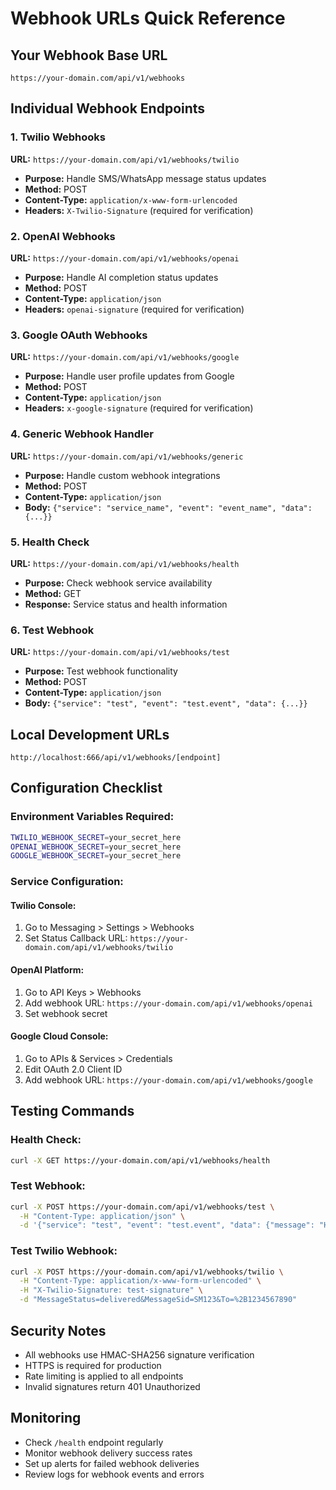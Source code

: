 # Webhook URLs Quick Reference

## Your Webhook Base URL
```
https://your-domain.com/api/v1/webhooks
```

## Individual Webhook Endpoints

### 1. Twilio Webhooks
**URL:** `https://your-domain.com/api/v1/webhooks/twilio`
- **Purpose:** Handle SMS/WhatsApp message status updates
- **Method:** POST
- **Content-Type:** `application/x-www-form-urlencoded`
- **Headers:** `X-Twilio-Signature` (required for verification)

### 2. OpenAI Webhooks
**URL:** `https://your-domain.com/api/v1/webhooks/openai`
- **Purpose:** Handle AI completion status updates
- **Method:** POST
- **Content-Type:** `application/json`
- **Headers:** `openai-signature` (required for verification)

### 3. Google OAuth Webhooks
**URL:** `https://your-domain.com/api/v1/webhooks/google`
- **Purpose:** Handle user profile updates from Google
- **Method:** POST
- **Content-Type:** `application/json`
- **Headers:** `x-google-signature` (required for verification)

### 4. Generic Webhook Handler
**URL:** `https://your-domain.com/api/v1/webhooks/generic`
- **Purpose:** Handle custom webhook integrations
- **Method:** POST
- **Content-Type:** `application/json`
- **Body:** `{"service": "service_name", "event": "event_name", "data": {...}}`

### 5. Health Check
**URL:** `https://your-domain.com/api/v1/webhooks/health`
- **Purpose:** Check webhook service availability
- **Method:** GET
- **Response:** Service status and health information

### 6. Test Webhook
**URL:** `https://your-domain.com/api/v1/webhooks/test`
- **Purpose:** Test webhook functionality
- **Method:** POST
- **Content-Type:** `application/json`
- **Body:** `{"service": "test", "event": "test.event", "data": {...}}`

## Local Development URLs
```
http://localhost:666/api/v1/webhooks/[endpoint]
```

## Configuration Checklist

### Environment Variables Required:
```bash
TWILIO_WEBHOOK_SECRET=your_secret_here
OPENAI_WEBHOOK_SECRET=your_secret_here
GOOGLE_WEBHOOK_SECRET=your_secret_here
```

### Service Configuration:

#### Twilio Console:
1. Go to Messaging > Settings > Webhooks
2. Set Status Callback URL: `https://your-domain.com/api/v1/webhooks/twilio`

#### OpenAI Platform:
1. Go to API Keys > Webhooks
2. Add webhook URL: `https://your-domain.com/api/v1/webhooks/openai`
3. Set webhook secret

#### Google Cloud Console:
1. Go to APIs & Services > Credentials
2. Edit OAuth 2.0 Client ID
3. Add webhook URL: `https://your-domain.com/api/v1/webhooks/google`

## Testing Commands

### Health Check:
```bash
curl -X GET https://your-domain.com/api/v1/webhooks/health
```

### Test Webhook:
```bash
curl -X POST https://your-domain.com/api/v1/webhooks/test \
  -H "Content-Type: application/json" \
  -d '{"service": "test", "event": "test.event", "data": {"message": "Hello"}}'
```

### Test Twilio Webhook:
```bash
curl -X POST https://your-domain.com/api/v1/webhooks/twilio \
  -H "Content-Type: application/x-www-form-urlencoded" \
  -H "X-Twilio-Signature: test-signature" \
  -d "MessageStatus=delivered&MessageSid=SM123&To=%2B1234567890"
```

## Security Notes
- All webhooks use HMAC-SHA256 signature verification
- HTTPS is required for production
- Rate limiting is applied to all endpoints
- Invalid signatures return 401 Unauthorized

## Monitoring
- Check `/health` endpoint regularly
- Monitor webhook delivery success rates
- Set up alerts for failed webhook deliveries
- Review logs for webhook events and errors
